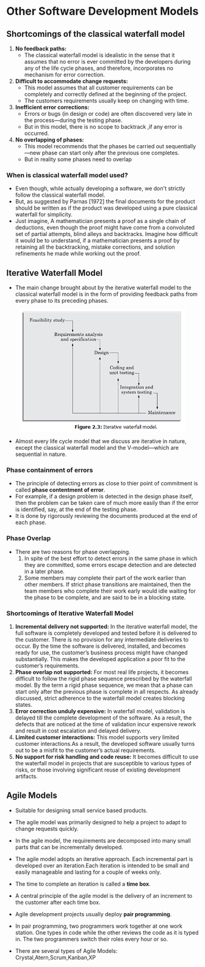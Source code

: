 # Other Software Development Models
## Shortcomings of the classical waterfall model
1. **No feedback paths:** 
    - The classical waterfall model is idealistic in the sense that it assumes that no error is ever committed by the developers during any of the life cycle phases, and therefore, incorporates no mechanism for error correction.
2. **Difficult to accommodate change requests:**
    - This model assumes that all customer  requirements  can  be  completely  and  correctly  defined  at  the beginning  of  the  project.
    - The customers requirements usually keep on changing with time.
3. **Inefficient error corrections:**  
    - Errors or bugs (in design or code) are often discovered very late in the process—during the testing phase.
    - But in this model, there is no scope to backtrack ,if any error is occurred.
4. **No overlapping of phases:** 
    - This  model recommends that the phases be carried out sequentially—new phase can start only after  the  previous  one completes.
    - But in reality some phases need to overlap

### When is classical waterfall model used?
- Even though, while actually developing a software, we don't strictly follow the classical waterfall model. 
- But, as suggested by Parnas [1972] the final documents for the product  should  be  written  as  if  the  product  was  developed  using  a  pure classical waterfall for simplicity.
- Just imagine, A mathematician presents a proof as a single chain of deductions, even though the proof might have come from a convoluted set of partial attempts, blind alleys and backtracks. Imagine how difficult it would be to understand, if a mathematician presents a proof by retaining all the backtracking, mistake corrections, and solution refinements he made while working out the proof.

## Iterative Waterfall Model
- The  main  change  brought about  by  the  iterative  waterfall  model  to the  classical waterfall model is in the form of providing feedback paths from every phase to its preceding phases.

<p align="center"><img src="Images/Screenshot 2025-05-11 183755.png" width="" height=""></p>

- Almost every life cycle model that we discuss are iterative in nature, except the  classical  waterfall  model  and  the  V-model—which are  sequential  in nature.

### Phase containment of errors
- The principle of detecting errors as close to thier point of commitment is called **phase contentment of error**.
- For example, if a design problem is detected in the design phase itself, then the problem can be taken care of much more easily than if the error is identified, say, at the end of the testing phase. 
- It is done by rigorously reviewing the documents produced at the end of each phase.

### Phase Overlap
- There are two reasons for phase overlapping.
    1. In spite of the best effort to detect errors in the same phase in which they are committed, some errors escape detection and are detected in a later phase.
    2. Some members may complete their part of the work earlier than other members. If strict phase  transitions  are  maintained,  then  the  team members who complete their work early would  idle waiting  for  the phase to be complete, and are said to be in a blocking state.

### Shortcomings of Iterative Waterfall Model
1. **Incremental delivery not supported:** In the iterative waterfall model, the full software is completely developed and tested before it is delivered to the customer. There is no provision for any intermediate deliveries to occur.  By  the  time  the software is delivered, installed, and becomes ready for use, the customer’s business  process  might  have  changed  substantially.  This  makes  the developed application a poor fit to the customer’s requirements.
2. **Phase  overlap  not  supported:**  For  most  real  life  projects,  it becomes difficult to follow the rigid phase sequence prescribed by the waterfall model. By the term a rigid phase sequence, we mean that a phase can start only after the previous phase is complete in all respects. As already discussed, strict adherence to the waterfall model creates blocking states. 
3. **Error  correction  unduly  expensive:**  In  waterfall  model,  validation  is delayed  till  the  complete  development  of  the  software.  As  a  result,  the defects that are noticed at the time of validation incur expensive rework and result in cost escalation and delayed delivery.
4. **Limited customer interactions:** This model supports very limited customer interactions.As a result, the developed software usually turns out to be a misfit to the customer’s actual requirements.  
5. **No support for risk handling and code reuse:** It becomes difficult to use the waterfall model in projects that are susceptible to various types of risks, or those involving significant reuse of existing development artifacts. 

## Agile Models
- Suitable for designing small service based products.
- The agile model was primarily designed to help a project to adapt to change requests quickly.
- In the  agile  model,  the  requirements  are  decomposed  into  many  small parts  that  can  be  incrementally developed.
- The  agile  model  adopts  an iterative approach. Each incremental part is developed over an iteration.Each iteration is intended to be small and easily manageable and lasting for a couple of weeks only.
- The time to complete an iteration is called a **time box**.
- A central principle of the agile model is the delivery of an increment to the customer after each time box.
- Agile development projects usually deploy **pair programming**.
- In pair programming, two programmers work together at one work station. One types in code while the other reviews the code as it is typed in. The two  programmers switch their roles every hour or so.

- There are several types of Agile Models: Crystal,Atern,Scrum,Kanban,XP